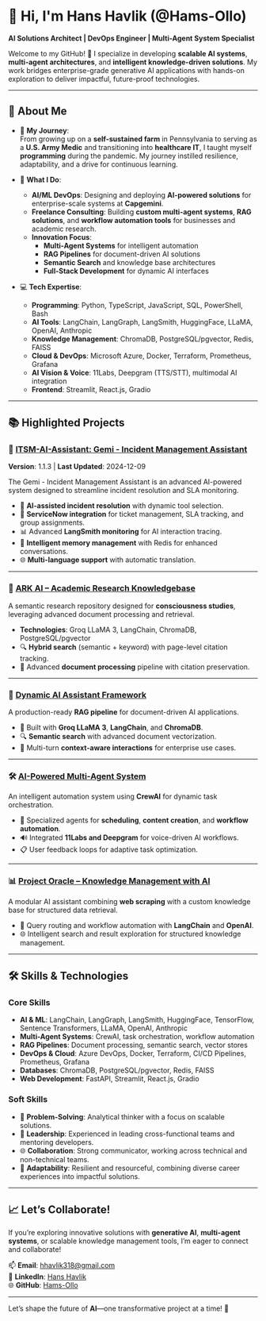 # 👋 **Hi, I'm Hans Havlik (@Hams-Ollo)**  
**AI Solutions Architect | DevOps Engineer | Multi-Agent System Specialist**

Welcome to my GitHub! 🚀 I specialize in developing **scalable AI systems**, **multi-agent architectures**, and **intelligent knowledge-driven solutions**. My work bridges enterprise-grade generative AI applications with hands-on exploration to deliver impactful, future-proof technologies.

---

## 🌟 **About Me**  

- 🌱 **My Journey**:  
   From growing up on a **self-sustained farm** in Pennsylvania to serving as a **U.S. Army Medic** and transitioning into **healthcare IT**, I taught myself **programming** during the pandemic. My journey instilled resilience, adaptability, and a drive for continuous learning.  

- 💼 **What I Do**:  
   - **AI/ML DevOps**: Designing and deploying **AI-powered solutions** for enterprise-scale systems at **Capgemini**.  
   - **Freelance Consulting**: Building **custom multi-agent systems**, **RAG solutions**, and **workflow automation tools** for businesses and academic research.  
   - **Innovation Focus**:  
     - **Multi-Agent Systems** for intelligent automation  
     - **RAG Pipelines** for document-driven AI solutions  
     - **Semantic Search** and knowledge base architectures  
     - **Full-Stack Development** for dynamic AI interfaces  

- 💻 **Tech Expertise**:  
   - **Programming**: Python, TypeScript, JavaScript, SQL, PowerShell, Bash  
   - **AI Tools**: LangChain, LangGraph, LangSmith, HuggingFace, LLaMA, OpenAI, Anthropic  
   - **Knowledge Management**: ChromaDB, PostgreSQL/pgvector, Redis, FAISS  
   - **Cloud & DevOps**: Microsoft Azure, Docker, Terraform, Prometheus, Grafana  
   - **AI Vision & Voice**: 11Labs, Deepgram (TTS/STT), multimodal AI integration  
   - **Frontend**: Streamlit, React.js, Gradio  

---

## 📚 **Highlighted Projects**  

### 🔧 **[ITSM-AI-Assistant: Gemi - Incident Management Assistant](#)**  
**Version**: 1.1.3 | **Last Updated**: 2024-12-09  

The Gemi - Incident Management Assistant is an advanced AI-powered system designed to streamline incident resolution and SLA monitoring.  
- 🧠 **AI-assisted incident resolution** with dynamic tool selection.  
- 🔄 **ServiceNow integration** for ticket management, SLA tracking, and group assignments.  
- 📊 Advanced **LangSmith monitoring** for AI interaction tracing.  
- 💭 **Intelligent memory management** with Redis for enhanced conversations.  
- 🌐 **Multi-language support** with automatic translation.  

---

### 📘 **[ARK AI – Academic Research Knowledgebase](#)**  
A semantic research repository designed for **consciousness studies**, leveraging advanced document processing and retrieval.  
- **Technologies**: Groq LLaMA 3, LangChain, ChromaDB, PostgreSQL/pgvector  
- 🔍 **Hybrid search** (semantic + keyword) with page-level citation tracking.  
- 📝 Advanced **document processing** pipeline with citation preservation.  

---

### 🧠 **[Dynamic AI Assistant Framework](#)**  
A production-ready **RAG pipeline** for document-driven AI applications.  
- 🔧 Built with **Groq LLaMA 3**, **LangChain**, and **ChromaDB**.  
- 🔍 **Semantic search** with advanced document vectorization.  
- 💬 Multi-turn **context-aware interactions** for enterprise use cases.  

---

### 🛠 **[AI-Powered Multi-Agent System](#)**  
An intelligent automation system using **CrewAI** for dynamic task orchestration.  
- 🤖 Specialized agents for **scheduling**, **content creation**, and **workflow automation**.  
- 🔊 Integrated **11Labs and Deepgram** for voice-driven AI workflows.  
- 📋 User feedback loops for adaptive task optimization.  

---

### 📊 **[Project Oracle – Knowledge Management with AI](#)**  
A modular AI assistant combining **web scraping** with a custom knowledge base for structured data retrieval.  
- 📝 Query routing and workflow automation with **LangChain** and **OpenAI**.  
- 🌐 Intelligent search and result exploration for structured knowledge management.  

---

## 🛠️ **Skills & Technologies**  

### **Core Skills**  
- **AI & ML**: LangChain, LangGraph, LangSmith, HuggingFace, TensorFlow, Sentence Transformers, LLaMA, OpenAI, Anthropic  
- **Multi-Agent Systems**: CrewAI, task orchestration, workflow automation  
- **RAG Pipelines**: Document processing, semantic search, vector stores  
- **DevOps & Cloud**: Azure DevOps, Docker, Terraform, CI/CD Pipelines, Prometheus, Grafana  
- **Databases**: ChromaDB, PostgreSQL/pgvector, Redis, FAISS  
- **Web Development**: FastAPI, Streamlit, React.js, Gradio  

### **Soft Skills**  
- 🧩 **Problem-Solving**: Analytical thinker with a focus on scalable solutions.  
- 👥 **Leadership**: Experienced in leading cross-functional teams and mentoring developers.  
- 🌐 **Collaboration**: Strong communicator, working across technical and non-technical teams.  
- 🔄 **Adaptability**: Resilient and resourceful, combining diverse career experiences into impactful solutions.  

---

## 📈 **Let’s Collaborate!**  

If you’re exploring innovative solutions with **generative AI**, **multi-agent systems**, or scalable knowledge management tools, I’m eager to connect and collaborate!  

📫 **Email**: hhavlik318@gmail.com  
🔗 **LinkedIn**: [Hans Havlik](https://linkedin.com/in/hanshavlik)  
🌐 **GitHub**: [Hams-Ollo](https://github.com/Hams-Ollo)  

---

Let’s shape the future of **AI**—one transformative project at a time! 🚀

